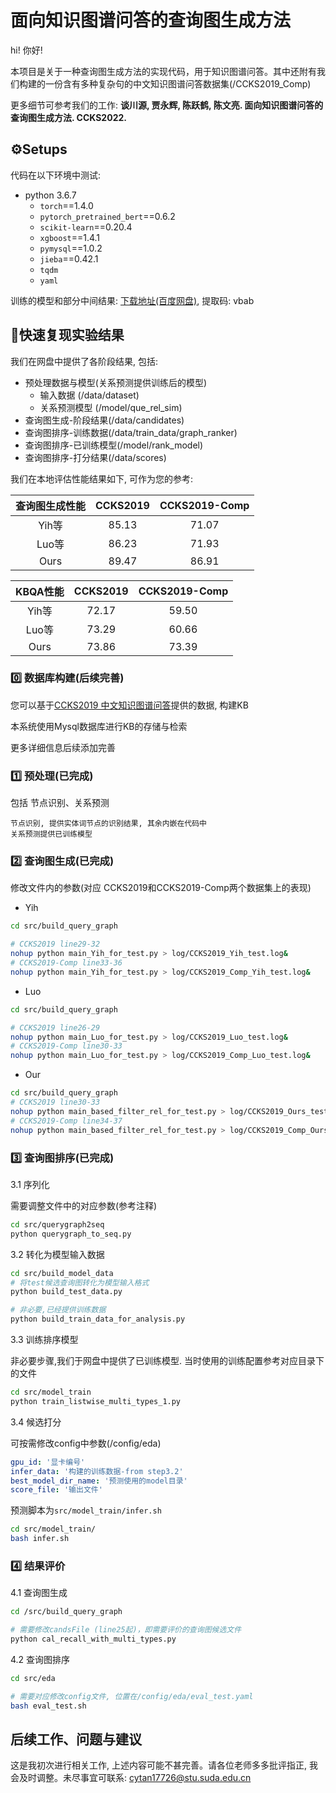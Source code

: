 # 面向知识图谱问答的查询图生成方法

hi! 你好!

本项目是关于一种查询图生成方法的实现代码，用于知识图谱问答。其中还附有我们构建的一份含有多种复杂句的中文知识图谱问答数据集(/CCKS2019_Comp)

更多细节可参考我们的工作: __谈川源, 贾永辉, 陈跃鹤, 陈文亮. 面向知识图谱问答的查询图生成方法. CCKS2022.__

## ⚙️Setups

代码在以下环境中测试:

- python 3.6.7
  - `torch`==1.4.0
  - `pytorch_pretrained_bert`==0.6.2
  - `scikit-learn`==0.20.4
  - `xgboost`==1.4.1
  - `pymysql`==1.0.2
  - `jieba`==0.42.1
  - `tqdm`
  - `yaml`

训练的模型和部分中间结果:
[下载地址(百度网盘)](https://pan.baidu.com/s/1UzczuOdBNAwjP9h8Sf0cjA), 提取码: vbab

## 🚀快速复现实验结果

我们在网盘中提供了各阶段结果, 包括:

- 预处理数据与模型(关系预测提供训练后的模型)
  - 输入数据 (/data/dataset)
  - 关系预测模型 (/model/que_rel_sim)
- 查询图生成-阶段结果(/data/candidates)
- 查询图排序-训练数据(/data/train_data/graph_ranker)
- 查询图排序-已训练模型(/model/rank_model)
- 查询图排序-打分结果(/data/scores)

我们在本地评估性能结果如下, 可作为您的参考:

|查询图生成性能|CCKS2019|CCKS2019-Comp|
|:---:|:---:|:---:|
|Yih等|85.13|71.07|
|Luo等|86.23|71.93|
|Ours|89.47|86.91|

|KBQA性能|CCKS2019|CCKS2019-Comp|
|:---:|:---:|:---:|
|Yih等|72.17|59.50|
|Luo等|73.29|60.66|
|Ours|73.86|73.39|

### 0️⃣ 数据库构建(后续完善)

您可以基于[CCKS2019 中文知识图谱问答](https://www.biendata.xyz/competition/ccks_2019_6/data/)提供的数据, 构建KB

本系统使用Mysql数据库进行KB的存储与检索

更多详细信息后续添加完善

### 1️⃣ 预处理(已完成)

包括 节点识别、关系预测

    节点识别, 提供实体词节点的识别结果, 其余内嵌在代码中
    关系预测提供已训练模型

### 2️⃣ 查询图生成(已完成)

修改文件内的参数(对应 CCKS2019和CCKS2019-Comp两个数据集上的表现)

- Yih

```bash
cd src/build_query_graph

# CCKS2019 line29-32
nohup python main_Yih_for_test.py > log/CCKS2019_Yih_test.log&
# CCKS2019-Comp line33-36
nohup python main_Yih_for_test.py > log/CCKS2019_Comp_Yih_test.log&
```

- Luo

```bash
cd src/build_query_graph

# CCKS2019 line26-29
nohup python main_Luo_for_test.py > log/CCKS2019_Luo_test.log&
# CCKS2019-Comp line30-33
nohup python main_Luo_for_test.py > log/CCKS2019_Comp_Luo_test.log&
```

- Our

```bash
cd src/build_query_graph
# CCKS2019 line30-33
nohup python main_based_filter_rel_for_test.py > log/CCKS2019_Ours_test.log&
# CCKS2019-Comp line34-37
nohup python main_based_filter_rel_for_test.py > log/CCKS2019_Comp_Ours_test.log&
```

### 3️⃣ 查询图排序(已完成)

3.1 序列化

需要调整文件中的对应参数(参考注释)

```bash
cd src/querygraph2seq
python querygraph_to_seq.py
```

3.2 转化为模型输入数据

``` bash
cd src/build_model_data
# 将test候选查询图转化为模型输入格式
python build_test_data.py   

# 非必要,已经提供训练数据
python build_train_data_for_analysis.py 
```

3.3 训练排序模型

非必要步骤,我们于网盘中提供了已训练模型. 当时使用的训练配置参考对应目录下的文件

```bash
cd src/model_train
python train_listwise_multi_types_1.py
```

3.4 候选打分

可按需修改config中参数(/config/eda)

```yaml
gpu_id: '显卡编号'
infer_data: '构建的训练数据-from step3.2'
best_model_dir_name: '预测使用的model目录'
score_file: '输出文件'
```

预测脚本为`src/model_train/infer.sh`

```bash
cd src/model_train/
bash infer.sh
```

### 4️⃣ 结果评价

4.1 查询图生成

```bash
cd /src/build_query_graph

# 需要修改candsFile (line25起)，即需要评价的查询图候选文件
python cal_recall_with_multi_types.py
```

4.2 查询图排序

```bash
cd src/eda

# 需要对应修改config文件, 位置在/config/eda/eval_test.yaml
bash eval_test.sh
```

## 后续工作、问题与建议

这是我初次进行相关工作, 上述内容可能不甚完善。请各位老师多多批评指正, 我会及时调整。未尽事宜可联系: cytan17726@stu.suda.edu.cn
